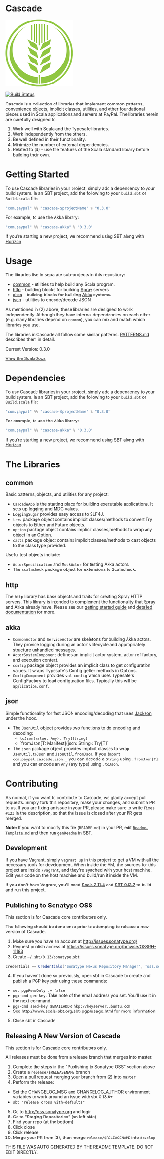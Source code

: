 # Cascade

![Cascade logo](doc/cascade.png)

[![Build Status](https://travis-ci.org/paypal/cascade.png?branch=develop)](https://travis-ci.org/paypal/cascade)

Cascade is a collection of libraries that implement common patterns,
convenience objects, implicit classes, utilities, and other foundational pieces
used in Scala applications and servers at PayPal. The libraries herein are
carefully designed to:

1. Work well with Scala and the Typesafe libraries.
2. Work independently from the others.
3. Be well defined in their functionality.
4. Minimize the number of external dependencies.
5. Related to (4) - use the features of the Scala standard library before
building their own.

# Getting Started

To use Cascade libraries in your project, simply add a dependency to your
build system. In an SBT project, add the following to your `build.sbt` or
`Build.scala` file:

```scala
"com.paypal" %% "cascade-$projectName" % "0.3.0"
```

For example, to use the Akka library:

```scala
"com.paypal" %% "cascade-akka" % "0.3.0"
```

If you're starting a new project, we recommend using SBT along with
[Horizon](https://github.com/paypal/horizon)

# Usage

The libraries live in separate sub-projects in this repository:

* [common](common/) - utilities to help build any Scala program.
* [http](http/) - building blocks for building [Spray](http://spray.io) servers.
* [akka](akka/) - building blocks for building [Akka](http://akka.io) systems.
* [json](json/) - utilities to encode/decode JSON.

As mentioned in (2) above, these libraries are designed to work independently.
Although they have internal dependencies on each other (e.g. many libraries
depend on `common`), you can mix and match which libraries you use.

The libraries in Cascade all follow some similar patterns.
[PATTERNS.md](doc/PATTERNS.md) describes them in detail.

Current Version: 0.3.0

[View the ScalaDocs](https://paypal.github.io/cascade/api/0.3.0/index.html#com.paypal.cascade.package)

# Dependencies

To use Cascade libraries in your project, simply add a dependency to your
build system. In an SBT project, add the following to your `build.sbt` or
`Build.scala` file:

```scala
"com.paypal" %% "cascade-$projectName" % "0.3.0"
```

For example, to use the Akka library:

```scala
"com.paypal" %% "cascade-akka" % "0.3.0"
```

If you're starting a new project, we recommend using SBT along with
[Horizon](https://github.com/paypal/horizon)

# The Libraries

## common

Basic patterns, objects, and utilities for any project:

- `CascadeApp` is the starting place for building executable applications. It sets up logging and MDC values.
- `LoggingSugar` provides easy access to SLF4J.
- `trys` package object contains implicit classes/methods to convert Try objects to Either and Future objects.
- `option` package object contains implicit classes/methods to wrap any object in an Option.
- `casts` package object contains implicit classes/methods to cast objects to the class type provided.

Useful test objects include:

- `ActorSpecification` and `MockActor` for testing Akka actors.
- The `scalacheck` package object for extensions to Scalacheck.

## http

The `http` library has base objects and traits for creating Spray HTTP servers.
This library is intended to complement the functionality that Spray and Akka
already have. Please see our [getting started guide](doc/HTTP_RESOURCE_GETTING_STARTED.md)
and [detailed documentation](doc/HTTP_RESOURCE.md) for more.

## akka

- `CommonActor` and `ServiceActor` are skeletons for building Akka actors. They provide logging during an actor's
  lifecycle and appropriately structure unhandled messages.
- `ActorSystemComponent` defines an implicit actor system, actor ref factory, and execution context.
- `config` package object provides an implicit class to get configuration values. It wraps Typesafe's Config getter
    methods in Options.
- `ConfigComponent` provides `val config` which uses Typesafe's ConfigFactory to load configuration files. Typically this
  will be `application.conf`.

## json

Simple functionality for fast JSON encoding/decoding that uses [Jackson](https://github.com/FasterXML/jackson)
under the hood.

- The `JsonUtil` object provides two functions to do encoding and decoding:
    - `toJson(value: Any): Try[String]`
    - `fromJson[T: Manifest](json: String): Try[T]``
- The `json` package object provides implicit classes to wrap `JsonUtil.toJson`
and `JsonUtil.fromJson`. If you `import com.paypal.cascade.json._` you can
decode a `String` using `.fromJson[T]` and you can encode an `Any`
(any type) using `.toJson`.


# Contributing

As normal, if you want to contribute to Cascade, we gladly accept pull requests.
Simply fork this repository, make your changes, and submit a PR to us.
If you are fixing an issue in your PR, please make sure to write `Fixes #123`
in the description, so that the issue is closed after your PR gets merged.

**Note:** If you want to modify this file (`README.md`) in your PR, edit
[`Readme-Template.md`](Readme-Template.md) and then run `genReadme` in SBT.

## Development

If you have [Vagrant](http://vagrantup.com), simply `vagrant up` in this
project to get a VM with all the necessary tools for development. When inside
the VM, the sources for this project are inside `/vagrant`, and they're synched
with your host machine. Edit your code on the host machine and build/run it
inside the VM.

If you don't have Vagrant, you'll need
[Scala 2.11.4](http://scala-lang.org/download/) and
[SBT 0.13.7](http://www.scala-sbt.org/download.html) to build and run this
project.

## Publishing to Sonatype OSS

This section is for Cascade core contributors only.

The following should be done once prior to attempting to release a new version of Cascade.

1. Make sure you have an account at http://issues.sonatype.org/
2. Request publish access at https://issues.sonatype.org/browse/OSSRH-11183
3. Create ```~/.sbt/0.13/sonatype.sbt```

  ```scala
  credentials += Credentials("Sonatype Nexus Repository Manager", "oss.sonatype.org", <username>, <password>)
  ```

4. If you haven't done so previously, open sbt in Cascade to create and publish a PGP key pair using these commands:
  - ```set pgpReadOnly := false```
  - ```pgp-cmd gen-key```. Take note of the email address you set. You'll use it in the next command.
  - ```pgp-cmd send-key $EMAILADDR hkp://keyserver.ubuntu.com```
  - See http://www.scala-sbt.org/sbt-pgp/usage.html for more information
5. Close sbt in Cascade

## Releasing A New Version of Cascade

This section is for Cascade core contributors only.

All releases must be done from a release branch that merges into master.

1. Complete the steps in the "Publishing to Sonatype OSS" section above
2. Create a `release/$RELEASENAME` branch
3. [Open a pull request](https://github.com/paypal/cascade/compare) merging your branch from (2) into `master`
4. Perform the release:
  - Set the CHANGELOG_MSG and CHANGELOG_AUTHOR environment variables to work around an issue with sbt 0.13.6+
  - ```sbt "release cross with-defaults"```
5. Go to http://oss.sonatype.org and login
6. Go to “Staging Repositories” (on left side)
7. Find your repo (at the bottom) 
8. Click close
9. Click release
10. Merge your PR from (3), then merge `release/$RELEASENAME` into `develop`

THIS FILE WAS AUTO GENERATED BY THE README TEMPLATE. DO NOT EDIT DIRECTLY.
